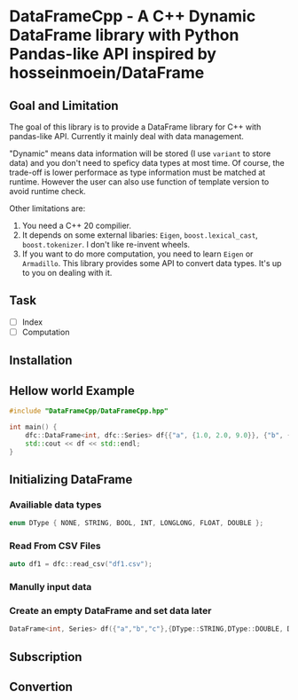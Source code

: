 # DataFrameCpp - A C++ Dynamic DataFrame library with Python Pandas-like API inspired by hosseinmoein/DataFrame

## Goal and Limitation

The goal of this library is to provide a DataFrame library for C++ with pandas-like API. Currently it mainly deal with data management.

"Dynamic" means data information will be stored (I use `variant` to store data) and you don't need to speficy data types at most time. Of course, the trade-off is lower performace as type information must be matched at runtime. However the user can also use function of template version to avoid runtime check.

Other limitations are:

1. You need a C++ 20 compilier.
2. It depends on some external libaries: `Eigen`, `boost.lexical_cast`, `boost.tokenizer`. I don't like re-invent wheels.
3. If you want to do more computation, you need to learn `Eigen` or `Armadillo`. This library provides some API to convert data types. It's up to you on dealing with it.

## Task

- [ ] Index
- [ ] Computation

## Installation

## Hellow world Example

```cpp
#include "DataFrameCpp/DataFrameCpp.hpp"

int main() {
    dfc::DataFrame<int, dfc::Series> df{{"a", {1.0, 2.0, 9.0}}, {"b", {6, 8, 9}}};
    std::cout << df << std::endl;
}
```

## Initializing DataFrame

### Availiable data types

```cpp
enum DType { NONE, STRING, BOOL, INT, LONGLONG, FLOAT, DOUBLE };
```

### Read From CSV Files

```cpp
auto df1 = dfc::read_csv("df1.csv");
```

### Manully input data

### Create an empty DataFrame and set data later

```cpp
DataFrame<int, Series> df({"a","b","c"},{DType::STRING,DType::DOUBLE, DType::INT});  //3 colums.
```

## Subscription

## Convertion
